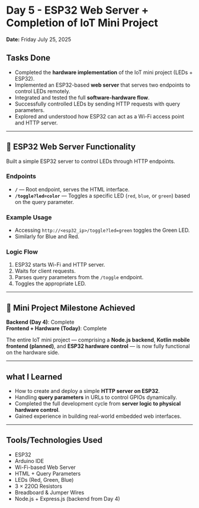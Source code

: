 # Day 5 - ESP32 Web Server + Completion of IoT Mini Project

**Date:** Friday July 25, 2025

## Tasks Done

- Completed the **hardware implementation** of the IoT mini project (LEDs + ESP32).
- Implemented an ESP32-based **web server** that serves two endpoints to control LEDs remotely.
- Integrated and tested the full **software-hardware flow**.
- Successfully controlled LEDs by sending HTTP requests with query parameters.
- Explored and understood how ESP32 can act as a Wi-Fi access point and HTTP server.

---

## 🔹 ESP32 Web Server Functionality

Built a simple ESP32 server to control LEDs through HTTP endpoints.

### Endpoints

- **`/`** — Root endpoint, serves the HTML interface.
- **`/toggle?led=color`** — Toggles a specific LED (`red`, `blue`, or `green`) based on the query parameter.

### Example Usage

- Accessing `http://<esp32_ip>/toggle?led=green` toggles the Green LED.
- Similarly for Blue and Red.

### Logic Flow

1. ESP32 starts Wi-Fi and HTTP server.
2. Waits for client requests.
3. Parses query parameters from the `/toggle` endpoint.
4. Toggles the appropriate LED.

---

## 🔹 Mini Project Milestone Achieved

 **Backend (Day 4)**: Complete  
 **Frontend + Hardware (Today)**: Complete

The entire IoT mini project — comprising a **Node.js backend**, **Kotlin mobile frontend (planned)**, and **ESP32 hardware control** — is now fully functional on the hardware side.

---

## what I Learned

- How to create and deploy a simple **HTTP server on ESP32**.
- Handling **query parameters** in URLs to control GPIOs dynamically.
- Completed the full development cycle from **server logic to physical hardware control**.
- Gained experience in building real-world embedded web interfaces.

---

## Tools/Technologies Used

- ESP32
- Arduino IDE
- Wi-Fi-based Web Server
- HTML + Query Parameters
- LEDs (Red, Green, Blue)
- 3 × 220Ω Resistors
- Breadboard & Jumper Wires
- Node.js + Express.js (backend from Day 4)
